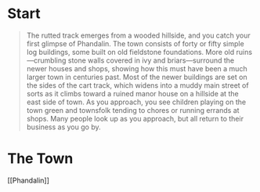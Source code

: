 # Start
> The rutted track emerges from a wooded hillside, and you
catch your first glimpse of Phandalin. The town consists of
forty or fifty simple log buildings, some built on old fieldstone
foundations. More old ruins—crumbling stone walls covered
in ivy and briars—surround the newer houses and shops,
showing how this must have been a much larger town in
centuries past. Most of the newer buildings are set
on the sides of the cart track, which widens into 
a muddy main street of sorts as it climbs toward a 
ruined manor house on a hillside at the east side of town.
As you approach, you see children playing on the town green
and townsfolk tending to chores or running errands at shops.
Many people look up as you approach, but all return to their
business as you go by.

# The Town
[[Phandalin]]